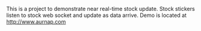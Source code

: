 This is a project to demonstrate near real-time stock update. 
Stock stickers listen to stock web socket and update as data arrive.
Demo is located at http://www.aurnap.com
